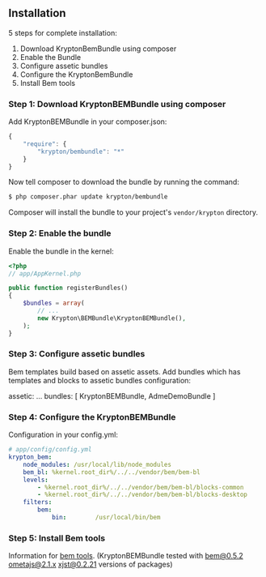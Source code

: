 ## Installation

5 steps for complete installation:

1. Download KryptonBemBundle using composer
2. Enable the Bundle
3. Configure assetic bundles
4. Configure the KryptonBemBundle
5. Install Bem tools

### Step 1: Download KryptonBEMBundle using composer

Add KryptonBEMBundle in your composer.json:

```js
{
    "require": {
        "krypton/bembundle": "*"
    }
}
```

Now tell composer to download the bundle by running the command:

``` bash
$ php composer.phar update krypton/bembundle
```

Composer will install the bundle to your project's `vendor/krypton` directory.

### Step 2: Enable the bundle

Enable the bundle in the kernel:

``` php
<?php
// app/AppKernel.php

public function registerBundles()
{
    $bundles = array(
        // ...
        new Krypton\BEMBundle\KryptonBEMBundle(),
    );
}
```

### Step 3: Configure assetic bundles

Bem templates build based on assetic assets.
Add bundles which has templates and blocks to assetic bundles configuration:

assetic:
    ...
    bundles:        [ KryptonBEMBundle, AdmeDemoBundle ]


### Step 4: Configure the KryptonBEMBundle

Configuration in your config.yml:

``` YAML
# app/config/config.yml
krypton_bem:
    node_modules: /usr/local/lib/node_modules
    bem_bl: %kernel.root_dir%/../../vendor/bem/bem-bl
    levels:
        - %kernel.root_dir%/../../vendor/bem/bem-bl/blocks-common
        - %kernel.root_dir%/../../vendor/bem/bem-bl/blocks-desktop
    filters:
        bem: 
            bin:        /usr/local/bin/bem
```

### Step 5: Install Bem tools

Information for  [bem tools](https://github.com/bem/bem-tools).
(KryptonBEMBundle tested with  bem@0.5.2 ometajs@2.1.x xjst@0.2.21 versions of packages)
